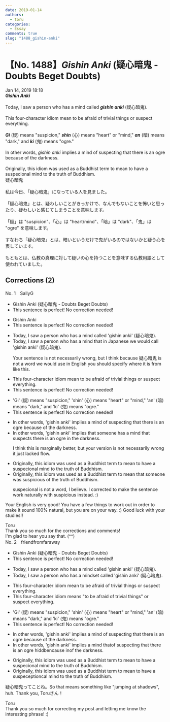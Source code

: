 ```yaml
---
date: 2019-01-14
authors:
  - toru
categories:
  - Essay
comments: true
slug: "1488_gishin-anki"
---
```


# 【No. 1488】<strong><em>Gishin Anki</strong></em> (疑心暗鬼 - Doubts Beget Doubts)
<div class="date">Jan 14, 2019 18:18</div>
<div id="post"><div id="body_show_ori">
<strong><em>Gishin Anki</strong></em><br/><br/>Today, I saw a person who has a mind called <strong><em>gishin anki</em></strong> (疑心暗鬼).<br/><br/>This four-character idiom mean to be afraid of trivial things or suspect everything.<br/><br/><strong><em>Gi</em></strong> (疑) means "suspicion," <strong><em>shin</em></strong> (心) means "heart" or "mind," <strong><em>an</em></strong> (暗) means "dark," and <strong><em>ki</em></strong> (鬼) means "ogre."<br/><br/>In other words, <em>gishin anki</em> implies a mind of suspecting that there is an ogre because of the darkness.<br/><br/>Originally, this idiom was used as a Buddhist term to mean to have a suspecional mind to the truth of Buddhism.
</div></div>

<!-- more -->

<div id="post_ja"><div id="body_show_mo">
疑心暗鬼<br/><br/>私は今日、「疑心暗鬼」になっている人を見ました。<br/><br/>「疑心暗鬼」とは、疑わしいことがきっかけで、なんでもないことを怖いと思ったり、疑わしいと感じてしまうことを意味します。<br/><br/>「疑」は "suspicion"、「心」は "heart/mind"、「暗」は "dark"、「鬼」は "ogre" を意味します。<br/><br/>すなわち「疑心暗鬼」とは、暗いというだけで鬼がいるのではないかと疑う心を表しています。<br/><br/>もともとは、仏教の真理に対して疑いの心を持つことを意味する仏教用語として使われていました。
</div></div>

## Corrections (2)
<div id="block"><div class="first_name"> No. 1　<span class="just_name">SallyG</span></div><div id="block2">
<ul class="correction_field">
<li class="incorrect">Gishin Anki (疑心暗鬼 - Doubts Beget Doubts)</li>
<li class="corrected perfect">This sentence is perfect! No correction needed!</li>
</ul>
<ul class="correction_field">
<li class="incorrect">Gishin Anki</li>
<li class="corrected perfect">This sentence is perfect! No correction needed!</li>
</ul>
<ul class="correction_field">
<li class="incorrect">Today, I saw a person who has a mind called 'gishin anki' (疑心暗鬼).</li>
<li class="corrected correct">
Today, I saw a person who has a mind that in Japanese we would call 'gishin anki' (疑心暗鬼).
<p class="correction_comment">Your sentence is not necessarily wrong, but I think because 疑心暗鬼 is not a word we would use in English you should specify where it is from like this.</p>
</li>
</ul>
<ul class="correction_field">
<li class="incorrect">This four-character idiom mean to be afraid of trivial things or suspect everything.</li>
<li class="corrected perfect">This sentence is perfect! No correction needed!</li>
</ul>
<ul class="correction_field">
<li class="incorrect">'Gi' (疑) means "suspicion," 'shin' (心) means "heart" or "mind," 'an' (暗) means "dark," and 'ki' (鬼) means "ogre."</li>
<li class="corrected perfect">This sentence is perfect! No correction needed!</li>
</ul>
<ul class="correction_field">
<li class="incorrect">In other words, 'gishin anki' implies a mind of suspecting that there is an ogre because of the darkness.</li>
<li class="corrected correct">
In other words, 'gishin anki' implies that someone has a mind that suspects there is an ogre in the darkness.
<p class="correction_comment">I think this is marginally better, but your version is not necessarily wrong it just lacked flow.</p>
</li>
</ul>
<ul class="correction_field">
<li class="incorrect">Originally, this idiom was used as a Buddhist term to mean to have a suspecional mind to the truth of Buddhism.</li>
<li class="corrected correct">
Originally, this idiom was used as a Buddhist term to mean that someone was suspicious of the truth of Buddhism.
<p class="correction_comment">suspecional is not a word, I believe. I corrected to make the sentence work naturally with suspicious instead. :)</p>
</li>
</ul>
<p class="comment_small">
 Your English is very good! You have a few things to work out in order to make it sound 100% natural, but you are on your way. :) Good luck with your studies!!
</p>

</div><div class="name"><span class="just_name">Toru</span><br>
Thank you so much for the corrections and comments! <br/>I'm glad to hear you say that. (^^)
</div>
</div>
<div id="block"><div class="first_name"> No. 2　<span class="just_name">friendfromfaraway</span></div><div id="block2">
<ul class="correction_field">
<li class="incorrect">Gishin Anki (疑心暗鬼 - Doubts Beget Doubts)</li>
<li class="corrected perfect">This sentence is perfect! No correction needed!</li>
</ul>
<ul class="correction_field">
<li class="incorrect">Today, I saw a person who has a mind called 'gishin anki' (疑心暗鬼).</li>
<li class="corrected correct">
Today, I saw a person who has a mind<span class="f_red">set</span> called 'gishin anki' (疑心暗鬼).
</li>
</ul>
<ul class="correction_field">
<li class="incorrect">This four-character idiom mean to be afraid of trivial things or suspect everything.</li>
<li class="corrected correct">
This four-character idiom mean<span class="f_red">s</span> <span class="f_red">"</span>to be afraid of trivial things<span class="f_red">"</span> or suspect everything.
</li>
</ul>
<ul class="correction_field">
<li class="incorrect">'Gi' (疑) means "suspicion," 'shin' (心) means "heart" or "mind," 'an' (暗) means "dark," and 'ki' (鬼) means "ogre."</li>
<li class="corrected perfect">This sentence is perfect! No correction needed!</li>
</ul>
<ul class="correction_field">
<li class="incorrect">In other words, 'gishin anki' implies a mind of suspecting that there is an ogre because of the darkness.</li>
<li class="corrected correct">
In other words, 'gishin anki' implies a mind <span class="f_red">that</span><span class="f_gray"><span class="sline">of</span></span> suspecting that there is an ogre <span class="f_red">hidd</span><span class="f_gray"><span class="sline">b</span></span>e<span class="f_red">n</span><span class="f_gray"><span class="sline">cause</span></span> <span class="f_red">in</span><span class="f_gray"><span class="sline">of</span></span> the darkness.
</li>
</ul>
<ul class="correction_field">
<li class="incorrect">Originally, this idiom was used as a Buddhist term to mean to have a suspecional mind to the truth of Buddhism.</li>
<li class="corrected correct">
Originally, this idiom was used as a Buddhist term to mean to have a s<span class="f_gray"><span class="sline">uspe</span></span>c<span class="f_red">ept</span>i<span class="f_gray"><span class="sline">on</span></span><span class="f_red">c</span>al mind to the truth of Buddhism.
</li>
</ul>
<p class="comment_small">
 疑心暗鬼ってことね。So that means something like "jumping at shadows", huh. Thank you, Toruさん！
</p>

</div><div class="name"><span class="just_name">Toru</span><br>
Thank you so much for correcting my post and letting me know the interesting phrase! :)
</div>
</div>
